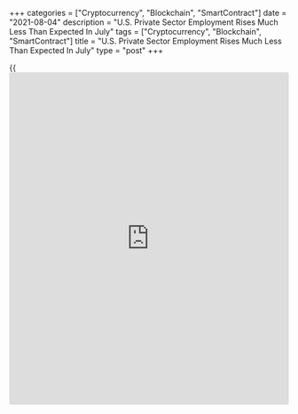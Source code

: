+++
categories = ["Cryptocurrency", "Blockchain", "SmartContract"]
date = "2021-08-04"
description = "U.S. Private Sector Employment Rises Much Less Than Expected In July"
tags = ["Cryptocurrency", "Blockchain", "SmartContract"]
title = "U.S. Private Sector Employment Rises Much Less Than Expected In July"
type = "post"
+++

{{<iframe id="large-banner" src="https://www.bounty.group/#slide=16.0" width="100%" height="600" scrolling="no" style="border: 0px solid rgb(216, 221, 230); border-radius: 3px;">}}

Payroll processor ADP released a report on Wednesday showing private
sector employment increased by much less than expected in the month of
July.

ADP said private sector employment rose by 330,000 jobs in July after
surging by a downwardly revised 680,000 jobs in June.

Economists had expected private sector employment to spike by 695,000
jobs compared to the jump of 692,000 jobs originally reported for the
previous month.

"The labor market recovery continues to exhibit uneven progress, but
progress nonetheless" said ADP chief economist Nela Richardson.

For comments and feedback [contact](https://www.playgroundfx.com/contact/): editorial@rtt[news](https://www.letsplayfx.com/blog/forex-news-website/).com

[Economic News][1]

 **What parts of the world are seeing the best (and worst) economic
performances lately? Click[here][2] to check out our [Econ Scorecard][2]
and find out! See up-to-the-moment [ranking](https://www.playgroundfx.com/blog/crypto-exchange-ranking/)s for the best and worst
performers in [GDP][2], [unemployment rate][3], [inflation][4] and much
more.**

   1. www.rtt[news](https://www.letsplayfx.com/blog/forex-news-website/).com/Content/EconomicNews.aspx
   2. www.rtt[news](https://www.letsplayfx.com/blog/forex-news-website/).com/economic-scorecard/world-rank/GDP/highest-performance.aspx
   3. www.rtt[news](https://www.letsplayfx.com/blog/forex-news-website/).com/economic-scorecard/world-rank/unemployment-rate/lowest-performance.aspx
   4. www.rtt[news](https://www.letsplayfx.com/blog/forex-news-website/).com/economic-scorecard/world-rank/CPI/highest-performance.aspx